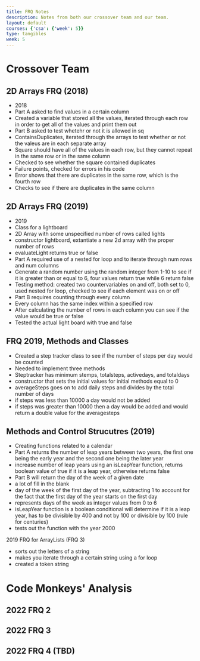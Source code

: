```yaml
---
title: FRQ Notes
description: Notes from both our crossover team and our team.
layout: default
courses: {'csa': {'week': 5}}
type: tangibles
week: 5
---
```


# Crossover Team 

## 2D Arrays FRQ (2018)

- 2018
- Part A asked to find values in a certain column
- Created a variable that stored all the values, iterated through each row in order to get all of the values and print them out
- Part B asked to test whetehr or not it is allowed in sq
- ContainsDuplicates, iterated through the arrays to test whether or not the valeus are in each separate array
- Square should have all of the values in each row, but they cannot repeat in the same row or in the same column
- Checked to see whether the square contained duplicates 
- Failure points, checked for errors in his code
- Error shows that there are duplicates in the same row, which is the fourth row
- Checks to see if there are duplicates in the same column 

## 2D Arrays FRQ (2019)

- 2019
- Class for  a lightboard
- 2D Array with some unspecified number of rows called lights
- constructor lightboard, extantiate a new 2d array with the proper number of rows
- evaluateLight returns true or false
- Part A required use of a nested for loop and to iterate through num rows and num columns 
- Generate a random number using the random integer from 1-10 to see if it is greater than or equal to 6, four values return true while 6 return false
- Testing method: created two countervariables on and off, both set to 0, used nested for loop, checked to see if each element was on or off
- Part B requires counting through every column 
- Every column has the same index within a specified row
- After calculating the number of rows in each column you can see if the value would be true or false
- Tested the actual light board with true and false

## FRQ 2019, Methods and Classes

- Created a step tracker class to see if the number of steps per day would be counted
- Needed to implement three methods
- Steptracker has minimum stemps, totalsteps, activedays, and totaldays
- constructor that sets the initial values for initial methods equal to 0 
- averageSteps goes on to add daily steps and divides by the total number of days
- if steps was less than 10000 a day would not be added
- if steps was greater than 10000 then a day would be added and would return a double value for the averagesteps

## Methods and Control Strucutres (2019)

- Creating functions related to a calendar
- Part A returns the number of leap years between two years, the first one being the early year and the second one being the later year
- increase number of leap years using an isLeapYear function, returns boolean value of true if it is a leap year, otherwise returns false
- Part B will return the day of the week of a given date
- a lot of fill in the blank
- day of the week of the first day of the year, subtracting 1 to account for the fact that the first day of the year starts on the first day
- represents days of the week as integer values from 0 to 6
- isLeapYear function is a boolean conditional will determine if it is a leap year, has to be divisible by 400 and not by 100 or divisible by 100 (rule for centuries) 
- tests out the function with the year 2000

2019 FRQ for ArrayLists (FRQ 3)

- sorts out the letters of a string
- makes you iterate through a certain string using a for loop 
- created a token string 


# Code Monkeys' Analysis


## 2022 FRQ 2


## 2022 FRQ 3


## 2022 FRQ 4 (TBD)


